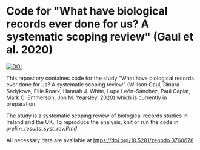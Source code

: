 # Code for "What have biological records ever done for us? A systematic scoping review" (Gaul et al. 2020)


[![DOI](https://zenodo.org/badge/138884816.svg)](https://zenodo.org/badge/latestdoi/138884816)


This repository containes code for the study "What have biological records ever done for us? A systematic scoping review" (Willson Gaul, Dinara Sadykova, Ellie Roark, Hannah J. White, Lupe León-Sánchez, Paul Caplat, Mark C. Emmerson, Jon M. Yearsley. 2020) which is currently in preparation.

The study is a systematic scoping review of biological records studies in Ireland and the UK.  To reproduce the analysis, knit or run the code in *prelim_results_syst_rev.Rmd*

All necessary data are available at https://doi.org/10.5281/zenodo.3760678
